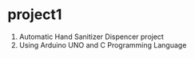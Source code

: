 # project1
1. Automatic Hand Sanitizer Dispencer project
2. Using Arduino UNO and C Programming Language

